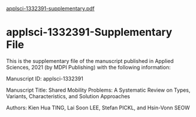 [applsci-1332391-supplementary.pdf](https://github.com/LaiSoonLEE/applsci-1332391-supplementary/files/7066245/applsci-1332391-supplementary.pdf)
# applsci-1332391-Supplementary File
This is the supplementary file of the manuscript published in Applied Sciences, 2021 (by MDPI Publishing) with the following information:

Manuscript ID: applsci-1332391

Manuscript Title: Shared Mobility Problems: A Systematic Review on Types, Variants, Characteristics, and Solution Approaches

Authors: Kien Hua TING, Lai Soon LEE, Stefan PICKL, and Hsin-Vonn SEOW
